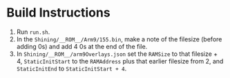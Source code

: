 # Build Instructions
1. Run `run.sh`.
2. In the `Shining/__ROM__/Arm9/155.bin`, make a note of the filesize (before adding 0s) and add 4 0s at the end of the file.
3. In `Shining/__ROM__/arm9Overlays.json` set the `RAMSize` to that filesize + 4, `StaticInitStart` to the `RAMAddress` plus that earlier filesize from 2, and `StaticInitEnd` to `StaticInitStart + 4`.